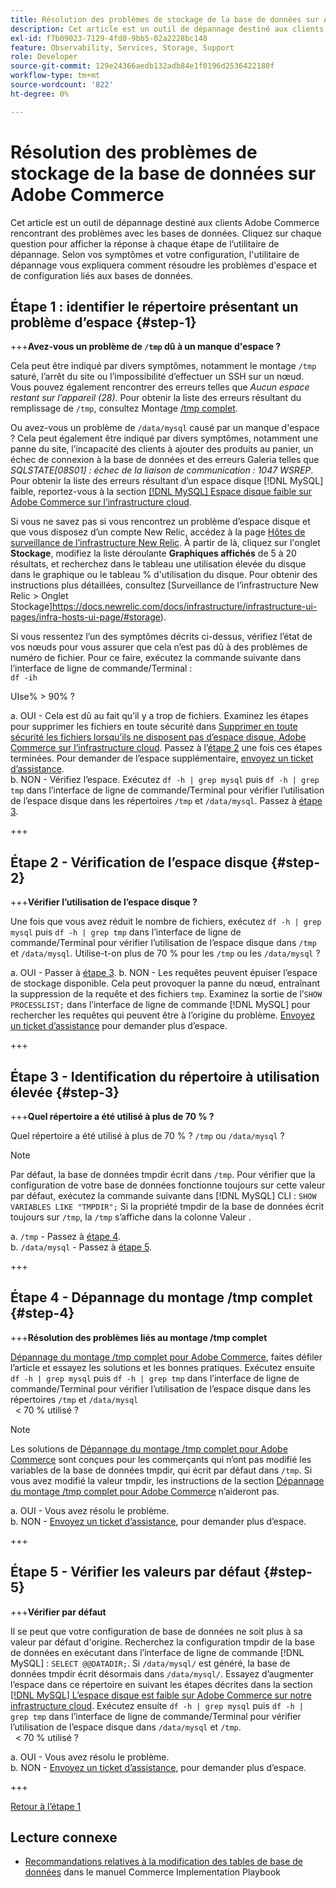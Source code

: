 ```yaml
---
title: Résolution des problèmes de stockage de la base de données sur Adobe Commerce
description: Cet article est un outil de dépannage destiné aux clients Adobe Commerce rencontrant des problèmes avec les bases de données. Cliquez sur chaque question pour afficher la réponse à chaque étape de l’utilitaire de dépannage. Selon vos symptômes et votre configuration, l'utilitaire de dépannage vous expliquera comment résoudre les problèmes d'espace et de configuration liés aux bases de données.
exl-id: f7b09023-7129-4fd0-9bb5-02a2228bc148
feature: Observability, Services, Storage, Support
role: Developer
source-git-commit: 129e24366aedb132adb84e1f0196d2536422180f
workflow-type: tm+mt
source-wordcount: '822'
ht-degree: 0%

---
```


# Résolution des problèmes de stockage de la base de données sur Adobe Commerce

Cet article est un outil de dépannage destiné aux clients Adobe Commerce rencontrant des problèmes avec les bases de données. Cliquez sur chaque question pour afficher la réponse à chaque étape de l’utilitaire de dépannage. Selon vos symptômes et votre configuration, l&#39;utilitaire de dépannage vous expliquera comment résoudre les problèmes d&#39;espace et de configuration liés aux bases de données.

## Étape 1 : identifier le répertoire présentant un problème d’espace {#step-1}

+++**Avez-vous un problème de `/tmp` dû à un manque d&#39;espace ?**

Cela peut être indiqué par divers symptômes, notamment le montage `/tmp` saturé, l’arrêt du site ou l’impossibilité d’effectuer un SSH sur un nœud. Vous pouvez également rencontrer des erreurs telles que _Aucun espace restant sur l’appareil (28)_. Pour obtenir la liste des erreurs résultant du remplissage de `/tmp`, consultez Montage [/tmp complet](/help/troubleshooting/miscellaneous/tmp-mount-full.md).

Ou avez-vous un problème de `/data/mysql` causé par un manque d&#39;espace ? Cela peut également être indiqué par divers symptômes, notamment une panne du site, l’incapacité des clients à ajouter des produits au panier, un échec de connexion à la base de données et des erreurs Galeria telles que _SQLSTATE\[08S01\] : échec de la liaison de communication : 1047 WSREP_. Pour obtenir la liste des erreurs résultant d’un espace disque [!DNL MySQL] faible, reportez-vous à la section [[!DNL MySQL] Espace disque faible sur Adobe Commerce sur l’infrastructure cloud](/help/troubleshooting/database/mysql-disk-space-is-low-on-magento-commerce-cloud.md).

Si vous ne savez pas si vous rencontrez un problème d’espace disque et que vous disposez d’un compte New Relic, accédez à la page [Hôtes de surveillance de l’infrastructure New Relic](https://docs.newrelic.com/docs/infrastructure/infrastructure-ui-pages/infra-hosts-ui-page/). À partir de là, cliquez sur l&#39;onglet **Stockage**, modifiez la liste déroulante **Graphiques affichés** de 5 à 20 résultats, et recherchez dans le tableau une utilisation élevée du disque dans le graphique ou le tableau % d&#39;utilisation du disque. Pour obtenir des instructions plus détaillées, consultez [Surveillance de l’infrastructure New Relic > Onglet Stockage]https://docs.newrelic.com/docs/infrastructure/infrastructure-ui-pages/infra-hosts-ui-page/#storage).

Si vous ressentez l’un des symptômes décrits ci-dessus, vérifiez l’état de vos nœuds pour vous assurer que cela n’est pas dû à des problèmes de numéro de fichier. Pour ce faire, exécutez la commande suivante dans l’interface de ligne de commande/Terminal :\
`df -ih`

UIse% > 90% ?

a. OUI - Cela est dû au fait qu’il y a trop de fichiers. Examinez les étapes pour supprimer les fichiers en toute sécurité dans [Supprimer en toute sécurité les fichiers lorsqu’ils ne disposent pas d’espace disque, Adobe Commerce sur l’infrastructure cloud](https://experienceleague.adobe.com/fr/docs/experience-cloud-kcs/kbarticles/ka-26889). Passez à l’[étape 2](#step-2) une fois ces étapes terminées. Pour demander de l’espace supplémentaire, [envoyez un ticket d’assistance](/help/help-center-guide/help-center/magento-help-center-user-guide.md#submit-ticket).\
b. NON - Vérifiez l’espace. Exécutez `df -h | grep mysql` puis `df -h | grep tmp` dans l’interface de ligne de commande/Terminal pour vérifier l’utilisation de l’espace disque dans les répertoires `/tmp` et `/data/mysql`. Passez à [étape 3](#step-3).

+++

## Étape 2 - Vérification de l’espace disque {#step-2}

+++**Vérifier l’utilisation de l’espace disque ?**

Une fois que vous avez réduit le nombre de fichiers, exécutez `df -h | grep mysql` puis `df -h | grep tmp` dans l’interface de ligne de commande/Terminal pour vérifier l’utilisation de l’espace disque dans `/tmp` et `/data/mysql`. Utilise-t-on plus de 70 % pour les `/tmp` ou les `/data/mysql` ?

a. OUI - Passer à [étape 3](#step-3).
b. NON - Les requêtes peuvent épuiser l’espace de stockage disponible. Cela peut provoquer la panne du nœud, entraînant la suppression de la requête et des fichiers `tmp`. Examinez la sortie de l’`SHOW PROCESSLIST;` dans l’interface de ligne de commande [!DNL MySQL] pour rechercher les requêtes qui peuvent être à l’origine du problème. [Envoyez un ticket d’assistance](/help/help-center-guide/help-center/magento-help-center-user-guide.md#submit-ticket) pour demander plus d’espace.

+++

## Étape 3 - Identification du répertoire à utilisation élevée {#step-3}

+++**Quel répertoire a été utilisé à plus de 70 % ?**

Quel répertoire a été utilisé à plus de 70 % ? `/tmp` ou `/data/mysql` ?

>[!NOTE]
>
>Par défaut, la base de données tmpdir écrit dans `/tmp`. Pour vérifier que la configuration de votre base de données fonctionne toujours sur cette valeur par défaut, exécutez la commande suivante dans [!DNL MySQL] CLI : `SHOW VARIABLES LIKE "TMPDIR";` Si la propriété tmpdir de la base de données écrit toujours sur `/tmp`, la `/tmp` s’affiche dans la colonne Valeur .

a. `/tmp` - Passez à [étape 4](#step-4). \
b. `/data/mysql` - Passez à [étape 5](#step-5).

+++

## Étape 4 - Dépannage du montage /tmp complet {#step-4}

+++**Résolution des problèmes liés au montage /tmp complet**

[Dépannage du montage /tmp complet pour Adobe Commerce](/help/troubleshooting/miscellaneous/tmp-mount-full.md), faites défiler l’article et essayez les solutions et les bonnes pratiques. Exécutez ensuite `df -h | grep mysql` puis `df -h | grep tmp` dans l’interface de ligne de commande/Terminal pour vérifier l’utilisation de l’espace disque dans les répertoires `/tmp` et `/data/mysql`\
  &lt; 70 % utilisé ?

>[!NOTE]
>
>Les solutions de [Dépannage du montage /tmp complet pour Adobe Commerce](/help/troubleshooting/miscellaneous/tmp-mount-full.md) sont conçues pour les commerçants qui n’ont pas modifié les variables de la base de données tmpdir, qui écrit par défaut dans `/tmp`. Si vous avez modifié la valeur tmpdir, les instructions de la section [Dépannage du montage /tmp complet pour Adobe Commerce](/help/troubleshooting/miscellaneous/tmp-mount-full.md) n’aideront pas.

a. OUI - Vous avez résolu le problème. \
b. NON - [Envoyez un ticket d’assistance](/help/help-center-guide/help-center/magento-help-center-user-guide.md#submit-ticket), pour demander plus d’espace.

+++

## Étape 5 - Vérifier les valeurs par défaut {#step-5}

+++**Vérifier par défaut**

Il se peut que votre configuration de base de données ne soit plus à sa valeur par défaut d&#39;origine. Recherchez la configuration tmpdir de la base de données en exécutant dans l’interface de ligne de commande [!DNL MySQL] : `SELECT @@DATADIR;`. Si `/data/mysql/` est généré, la base de données tmpdir écrit désormais dans `/data/mysql/`. Essayez d’augmenter l’espace dans ce répertoire en suivant les étapes décrites dans la section [[!DNL MySQL]  L’espace disque est faible sur Adobe Commerce sur notre infrastructure cloud](/help/troubleshooting/database/mysql-disk-space-is-low-on-magento-commerce-cloud.md). Exécutez ensuite `df -h | grep mysql` puis `df -h | grep tmp` dans l’interface de ligne de commande/Terminal pour vérifier l’utilisation de l’espace disque dans `/data/mysql` et `/tmp`.\
  &lt; 70 % utilisé ?

a. OUI - Vous avez résolu le problème. \
b. NON - [Envoyez un ticket d’assistance](/help/help-center-guide/help-center/magento-help-center-user-guide.md#submit-ticket), pour demander plus d’espace.

+++

[Retour à l’étape 1](#step-1)

## Lecture connexe

* [Recommandations relatives à la modification des tables de base de données](https://experienceleague.adobe.com/fr/docs/commerce-operations/implementation-playbook/best-practices/development/modifying-core-and-third-party-tables#why-adobe-recommends-avoiding-modifications) dans le manuel Commerce Implementation Playbook
